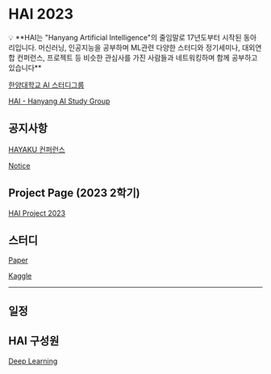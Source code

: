 # HAI 2023

<aside>
💡 **HAI는 "Hanyang Artificial Intelligence"의 줄임말로 17년도부터 시작된 동아리입니다. 머신러닝, 인공지능을 공부하며 ML관련 다양한 스터디와 정기세미나, 대외연합 컨퍼런스, 프로젝트 등 비슷한 관심사를 가진 사람들과 네트워킹하며 함께 공부하고 있습니다**

</aside>

[한양대학교 AI 스터디그룹](https://github.com/hanyangtechai)

[HAI - Hanyang AI Study Group](https://www.youtube.com/channel/UCJyd1zebRYS6ByM7NvH1C6w)

## 공지사항

[HAYAKU 컨퍼런스](https://www.notion.so/HAYAKU-3cb996b6fc5f4f47aa1730922a8b984a?pvs=21) 

[ Notice](HAI%202023%209860b554344d4188936968bf9a5b0e15/Notice%20efabad35ccd54389be759c4fb67228df.csv)

## Project Page (2023 2학기)

[HAI Project 2023](HAI%202023%209860b554344d4188936968bf9a5b0e15/HAI%20Project%202023%203b27df79c0b14d5aa2b2e6a5b26a0f89.md) 

## 스터디

[Paper](HAI%202023%209860b554344d4188936968bf9a5b0e15/Paper%20dfc798086b1f473ca4468684a5e3b421.md)

[Kaggle](HAI%202023%209860b554344d4188936968bf9a5b0e15/Kaggle%20bc5eec7712184b5f97c1a14ad8ae4fc5.md)

---

## 일정

[ ](HAI%202023%209860b554344d4188936968bf9a5b0e15/Untitled%20c67aa5889bd140f1b792912ef61eae5d.csv)

## HAI 구성원

[ ](HAI%202023%209860b554344d4188936968bf9a5b0e15/Untitled%20fd42ee1af79448b995709481b92029b9.csv)

[Deep Learning](HAI%202023%209860b554344d4188936968bf9a5b0e15/Deep%20Learning%203e29a2a4e3224e9ba9cd52dceb0a7dfe.md)